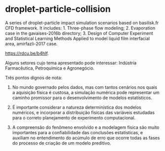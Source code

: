 # droplet-particle-collision
A series of droplet-particle impact simulation scenarios based on basilisk.fr CFD framework. It includes: 1. Three-phase flow modeling; 2. Evaporation case in the gavaises-2016b directory; 3. Design of Computer Experiment and Statistical Learning Methods Applied to model liquid film interfacial area, amirfazli-2017 case.

https://rdcu.be/b4hIf.

Alguns setores cujo tema apresentado pode interessar: Indústria Farmacêutica, Petroquímica e Agronegócio.

Três pontos dignos de nota: 

1. No mundo governado pelos dados, mas com tantos cenários nos quais a aquisição física é custosa, a simulação numérica pode representar um caminho promissor para o desenvolvimento de modelos estatísticos.

2. É importante considerar a natureza determinística dos modelos numéricos, e incorporar a distribuição físicas das variáveis estudadas para o correto planejamento de experimento computacional.

3. A compreensão do fenômeno envolvido e a modelagem física são muito importantes para a confiabilidade das conclusões estatísticas, e auxiliam no entendimento do acúmulo de erro que ocorre todas as fases do processo de criação de um modelo preditivo.

